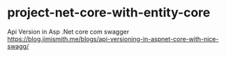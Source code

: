 # project-net-core-with-entity-core

Api Version in Asp .Net core com swagger
https://blog.jimismith.me/blogs/api-versioning-in-aspnet-core-with-nice-swagg/
